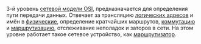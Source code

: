 3-й уровень [сетевой модели OSI](https://ru.wikipedia.org/wiki/%D0%A1%D0%B5%D1%82%D0%B5%D0%B2%D0%B0%D1%8F_%D0%BC%D0%BE%D0%B4%D0%B5%D0%BB%D1%8C_OSI "Сетевая модель OSI"), предназначается для определения пути передачи данных. Отвечает за трансляцию [логических адресов](https://ru.wikipedia.org/wiki/IP-%D0%B0%D0%B4%D1%80%D0%B5%D1%81 "IP-адрес") и имён в [физические](https://ru.wikipedia.org/wiki/MAC-%D0%B0%D0%B4%D1%80%D0%B5%D1%81 "MAC-адрес"), определение кратчайших маршрутов, [коммутацию](https://ru.wikipedia.org/wiki/%D0%9A%D0%BE%D0%BC%D0%BC%D1%83%D1%82%D0%B0%D1%86%D0%B8%D1%8F_(%D0%BA%D0%BE%D0%BC%D0%BF%D1%8C%D1%8E%D1%82%D0%B5%D1%80%D0%BD%D1%8B%D0%B5_%D1%81%D0%B5%D1%82%D0%B8) "Коммутация (компьютерные сети)") и [маршрутизацию](https://ru.wikipedia.org/wiki/%D0%9C%D0%B0%D1%80%D1%88%D1%80%D1%83%D1%82%D0%B8%D0%B7%D0%B0%D1%86%D0%B8%D1%8F "Маршрутизация"), отслеживание неполадок и заторов в сети. На этом уровне работает такое сетевое устройство, как [маршрутизатор](https://ru.wikipedia.org/wiki/%D0%9C%D0%B0%D1%80%D1%88%D1%80%D1%83%D1%82%D0%B8%D0%B7%D0%B0%D1%82%D0%BE%D1%80 "Маршрутизатор").